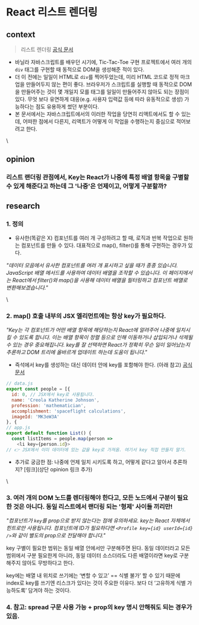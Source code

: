 # React 리스트 렌더링

## context

> 리스트 렌더링 [공식 문서](https://ko.react.dev/learn/rendering-lists)

* 바닐라 자바스크립트를 배우던 시기에, Tic-Tac-Toe 구현 프로젝트에서 여러 개의 `div` 태그를 구현할 때 동적으로 DOM을 생성해준 적이 있다.
* 더 이 전에는 일일이 HTML로 `div`를 찍어두었는데, 미리 HTML 코드로 정적 마크업을 만들어두지 않는 편이 좋다. 브라우저가 스크립트를 실행할 때 동적으로 DOM을 만들어주는 것이 몇 개일지 모를 태그를 일일이 만들어주지 않아도 되는 장점이 있다. 무엇 보다 유연하게 대응(e.g. 사용자 입력값 등에 따라 유동적으로 생성) 가능하다는 점도 유용하게 썼던 부분이다.
* 본 문서에서는 자바스크립트에서의 이러한 작업을 당연히 리액트에서도 할 수 있는데, 어떠한 점에서 다른지, 리액트가 어떻게 이 작업을 수행하는지 중심으로 적어보려고 한다.

\


## opinion

### 리스트 랜더링 관점에서, Key는 React가 나중에 특정 배열 항목을 구별할 수 있게 해준다고 하는데 그 '나중'은 언제이고, 어떻게 구분할까?

## research

### 1. 정의

* 유사한(똑같은 X) 컴포넌트를 여러 개 구성하려고 할 때, 로직과 반복 작업으로 원하는 컴포넌트를 만들 수 있다. 대표적으로 map(), filter()를 통해 구현하는 경우가 있다.

_"데이터 모음에서 유사한 컴포넌트를 여러 개 표시하고 싶을 때가 종종 있습니다. JavaScript 배열 메서드를 사용하여 데이터 배열을 조작할 수 있습니다. 이 페이지에서는 React에서 filter()와 map()을 사용해 데이터 배열을 필터링하고 컴포넌트 배열로 변환해보겠습니다."_

\


### 2. map() 호출 내부의 JSX 엘리먼트에는 항상 key가 필요하다.

_"Key는 각 컴포넌트가 어떤 배열 항목에 해당하는지 React에 알려주어 나중에 일치시킬 수 있도록 합니다. 이는 배열 항목이 정렬 등으로 인해 이동하거나 삽입되거나 삭제될 수 있는 경우 중요해집니다. key를 잘 선택하면 React가 정확히 무슨 일이 일어났는지 추론하고 DOM 트리에 올바르게 업데이트 하는데 도움이 됩니다."_

* 즉석에서 key를 생성하는 대신 데이터 안에 key를 포함해야 한다. (아래 참고) [공식 문서](https://ko.react.dev/learn/rendering-lists#keeping-list-items-in-order-with-key)

```js
// data.js
export const people = [{
  id: 0, // JSX에서 key로 사용됩니다.
  name: 'Creola Katherine Johnson',
  profession: 'mathematician',
  accomplishment: 'spaceflight calculations',
  imageId: 'MK3eW3A'
}, {
// app.js
export default function List() {
  const listItems = people.map(person =>
    <li key={person.id}>
// 👉 JSX에서 이미 데이터에 있는 값을 key로 가져옴. 여기서 key 직접 만들지 말기.
```

* 추가로 궁금한 점: 나중에 언제 일치 시키도록 하고, 어떻게 같다고 알아서 추론하지? \[링크]\(상단 opinion 링크 추가)

\


### 3. 여러 개의 DOM 노드를 렌더링해야 한다고, 모든 노드에서 구분이 필요한 것은 아니다. 동일 리스트에서 랜더링 되는 '형제' 사이들 끼리만!

_"컴포넌트가 `key`를 prop으로 받지 않는다는 점에 유의하세요. key는 React 자체에서 힌트로만 사용됩니다. 컴포넌트에 ID가 필요하다면 `<Profile key={id} userId={id} />`와 같이 별도의 prop으로 전달해야 합니다."_

key 구별이 필요한 범위는 동일 배열 안에서만 구분해주면 된다. 동일 데이터라고 모든 범위에서 구분 필요한게 아니라, 동일 데이터 소스더라도 다른 배열이라면 key로 구분해주지 않아도 무방하다고 한다.

key에는 배열 내 위치로 쓰기에는 ‘변할 수 있고’ == 식별 불가’ 할 수 있기 때문에 index로 key를 쓰기엔 리스크가 있다는 것이 주요한 이유다. 보다 더 ‘고유하게 식별 가능하도록’ 담겨야 하는 것이다.

### 4. 참고: spread 구문 사용 가능 + prop의 key 명시 안해줘도 되는 경우가 있음.
